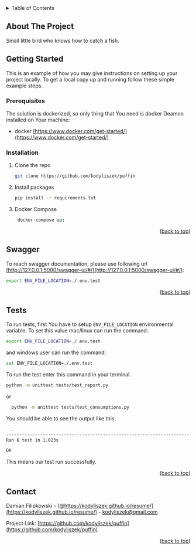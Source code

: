 <!-- TABLE OF CONTENTS -->
<details>
  <summary>Table of Contents</summary>
  <ol>
    <li>
      <a href="#about-the-project">About The Project</a>
    </li>
    <li>
      <a href="#getting-started">Getting Started</a>
      <ul>
        <li><a href="#prerequisites">Prerequisites</a></li>
        <li><a href="#installation">Installation</a></li>
      </ul>
    </li>
    <li><a href="#swagger">Swagger</a></li>
    <li><a href="#tests">Tests</a></li>
    <li><a href="#contact">Contact</a></li>

  </ol>
</details>



<!-- ABOUT THE PROJECT -->
## About The Project


Small little bird who knows how to catch a fish.




<!-- GETTING STARTED -->
## Getting Started

This is an example of how you may give instructions on setting up your project locally.
To get a local copy up and running follow these simple example steps.

### Prerequisites

The solution is dockerized, so only thing that You need is docker Deamon installed on Your machine:
* docker [https://www.docker.com/get-started/](https://www.docker.com/get-started/)


### Installation

1. Clone the repo
   ```sh
   git clone https://github.com/kodyliszek/puffin
   ```
3. Install  packages
   ```sh
   pip install -r requirements.txt
   ```
4. Docker Compose
   ```sh
    docker-compose up;
   ```

<p align="right">(<a href="#readme-top">back to top</a>)</p>




<!-- Swagger -->
## Swagger

To reach swagger documentation, please use following url [http://127.0.0.1:5000/swagger-ui/#/](http://127.0.0.1:5000/swagger-ui/#/):
   ```sh
   export ENV_FILE_LOCATION=./.env.test
   ```

<p align="right">(<a href="#readme-top">back to top</a>)</p>



<!-- TESTS -->
## Tests

To run tests, first You have to setup `ENV_FILE_LOCATION` environmental variable.
To set this value mac/linux can run the command:
   ```sh
   export ENV_FILE_LOCATION=./.env.test
   ```
and windows user can run the command:
   ```sh
   set ENV_FILE_LOCATION=./.env.test
   ```
To run the test enter this command in your terminal.
   ```sh
   python -m unittest tests/test_report.py
   ```
or 

 ```sh
   python -m unittest tests/test_consumptions.py
   ```
You should be able to see the output like this:
 ```sh
   .
----------------------------------------------------------------------
Ran 6 test in 1.023s

OK
   ```
This means our test run successfully.
<p align="right">(<a href="#readme-top">back to top</a>)</p>



<!-- CONTACT -->
## Contact

Damian Filipkowski - [@https://kodyliszek.github.io/resume/](https://kodyliszek.github.io/resume/) - kodyliszek@gmail.com

Project Link: [https://github.com/kodyliszek/puffin](https://github.com/kodyliszek/puffin)

<p align="right">(<a href="#readme-top">back to top</a>)</p>
